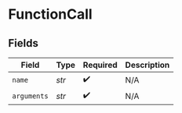# FunctionCall


## Fields

| Field              | Type               | Required           | Description        |
| ------------------ | ------------------ | ------------------ | ------------------ |
| `name`             | *str*              | :heavy_check_mark: | N/A                |
| `arguments`        | *str*              | :heavy_check_mark: | N/A                |